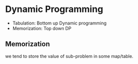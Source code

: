 # Dynamic Programming

- Tabulation: Bottom up Dynamic programming
- Memorization: Top down DP

## Memorization
 we tend to store the value of sub-problem in some map/table.
 
